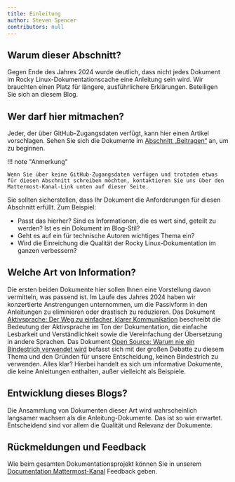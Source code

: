 ```yaml
---
title: Einleitung
author: Steven Spencer
contributors: null
---
```


## Warum dieser Abschnitt?

Gegen Ende des Jahres 2024 wurde deutlich, dass nicht jedes Dokument im Rocky Linux-Dokumentationscache eine Anleitung sein wird. Wir brauchten einen Platz für längere, ausführlichere Erklärungen. Beteiligen Sie sich an diesem Blog.

## Wer darf hier mitmachen?

Jeder, der über GitHub-Zugangsdaten verfügt, kann hier einen Artikel vorschlagen. Sehen Sie sich die Dokumente im [Abschnitt „Beitragen“](https://docs.rockylinux.org/guides/contribute/) an, um zu beginnen.

!!! note "Anmerkung"

```
Wenn Sie über keine GitHub-Zugangsdaten verfügen und trotzdem etwas für diesen Abschnitt schreiben möchten, kontaktieren Sie uns über den Mattermost-Kanal-Link unten auf dieser Seite.
```

Sie sollten sicherstellen, dass Ihr Dokument die Anforderungen für diesen Abschnitt erfüllt. Zum Beispiel:

- Passt das hierher? Sind es Informationen, die es wert sind, geteilt zu werden? Ist es ein Dokument im Blog-Stil?
- Geht es auf ein für technische Autoren wichtiges Thema ein?
- Wird die Einreichung die Qualität der Rocky Linux-Dokumentation im ganzen verbessern?

## Welche Art von Information?

Die ersten beiden Dokumente hier sollen Ihnen eine Vorstellung davon vermitteln, was passend ist. Im Laufe des Jahres 2024 haben wir konzertierte Anstrengungen unternommen, um die Passivform in den Anleitungen zu eliminieren oder drastisch zu reduzieren. Das Dokument [Aktivsprache: Der Weg zu einfacher, klarer Kommunikation](active_voice.md) beschreibt die Bedeutung der Aktivsprache im Ton der Dokumentation, die einfache Lesbarkeit und Verständlichkeit sowie die Vereinfachung der Übersetzung in andere Sprachen. Das Dokument [Open Source: Warum nie ein Bindestrich verwendet wird](open_source.md) befasst sich mit der großen Debatte zu diesem Thema und den Gründen für unsere Entscheidung, keinen Bindestrich zu verwenden. Alles klar? Hierbei handelt es sich um informative Dokumente, die keine Anleitungen enthalten, außer vielleicht als Beispiele.

## Entwicklung dieses Blogs?

Die Ansammlung von Dokumenten dieser Art wird wahrscheinlich langsamer wachsen als die Anleitung-Dokumente. Das ist so wie erwartet. Entscheidend sind vor allem die Qualität und Relevanz der Dokumente.

## Rückmeldungen und Feedback

Wie beim gesamten Dokumentationsprojekt können Sie in unserem [Documentation Mattermost-Kanal](https://chat.rockylinux.org/rocky-linux/channels/documentation) Feedback geben.
